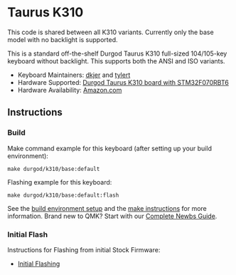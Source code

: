# Taurus K310

This code is shared between all K310 variants.  Currently only the base model with no backlight is supported.

This is a standard off-the-shelf Durgod Taurus K310 full-sized 104/105-key
keyboard without backlight.  This supports both the ANSI and ISO variants.

* Keyboard Maintainers: [dkjer](https://github.com/dkjer) and [tylert](https://github.com/tylert)
* Hardware Supported: [Durgod Taurus K310 board with STM32F070RBT6](https://www.durgod.com/product/k310-space-gray/)
* Hardware Availability: [Amazon.com](https://www.amazon.com/Durgod-Taurus-K310-Mechanical-Keyboard/dp/B07TXB4XF3)

## Instructions

### Build

Make command example for this keyboard (after setting up your build environment):

    make durgod/k310/base:default

Flashing example for this keyboard:

    make durgod/k310/base:default:flash

See the [build environment setup](https://docs.qmk.fm/#/getting_started_build_tools) and the [make instructions](https://docs.qmk.fm/#/getting_started_make_guide) for more information. Brand new to QMK? Start with our [Complete Newbs Guide](https://docs.qmk.fm/#/newbs).

### Initial Flash

Instructions for Flashing from initial Stock Firmware:
* [Initial Flashing](../k3x0/readme.md#initial-flash)
